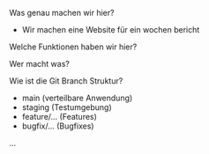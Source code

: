 Was genau machen wir hier?
- Wir machen eine Website für ein wochen bericht

Welche Funktionen haben wir hier?

Wer macht was?

Wie ist die Git Branch Struktur?
- main (verteilbare Anwendung)
- staging (Testumgebung)
- feature/... (Features)
- bugfix/... (Bugfixes)



...
